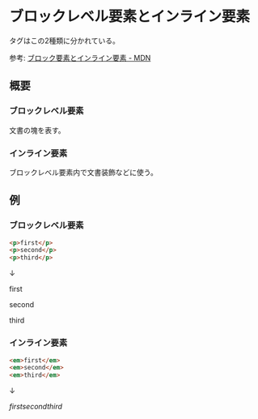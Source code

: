 # ブロックレベル要素とインライン要素
タグはこの2種類に分かれている。

参考: [ブロック要素とインライン要素 - MDN](https://developer.mozilla.org/ja/docs/Learn/HTML/Introduction_to_HTML/Getting_started#Block_versus_inline_elements)

## 概要
### ブロックレベル要素
文書の塊を表す。

### インライン要素
ブロックレベル要素内で文書装飾などに使う。

## 例
### ブロックレベル要素
```html
<p>first</p>
<p>second</p>
<p>third</p>
```
↓

first

second

third

### インライン要素
```html
<em>first</em>
<em>second</em>
<em>third</em>
```
↓

*firstsecondthird*
